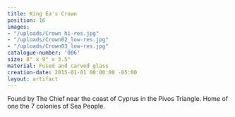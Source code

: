 ```yaml
---
title: King Ea's Crown
position: 16
images:
- "/uploads/Crown_hi-res.jpg"
- "/uploads/Crown02_low-res.jpg"
- "/uploads/Crown03_low-res.jpg"
catalogue-number: '006'
size: 8" x 9" x 3.5"
material: Fused and carved glass
creation-date: 2015-01-01 00:00:00 -05:00
layout: artifact
---
```


Found by The Chief near the coast of Cyprus in the Pivos Triangle. Home of one the 7 colonies of Sea People.
